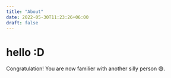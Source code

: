 ```yaml
---
title: "About"
date: 2022-05-30T11:23:26+06:00
draft: false
---
```



# hello :D

Congratulation! You are now familier with another silly person 😅. 
 